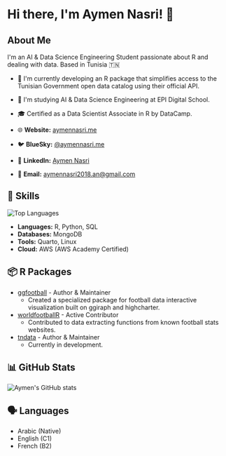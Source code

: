 # Hi there, I'm Aymen Nasri! 👋

## About Me

I'm an AI & Data Science Engineering Student passionate about R and dealing with data. Based in Tunisia 🇹🇳
- 🔭 I'm currently developing an R package that simplifies access to the Tunisian Government open data catalog using their official API.
- 🌱 I'm studying AI & Data Science Engineering at EPI Digital School.
- 🎓 Certified as a Data Scientist Associate in R by DataCamp.

- 🌐 **Website:** [aymennasri.me](https://aymennasri.me)
- 🐦 **BlueSky:** [@aymennasri.me](https://bsky.app/profile/aymennasri.me)
- 💼 **LinkedIn:** [Aymen Nasri](https://linkedin.com/in/aymennasri)
- 📧 **Email:** [aymennasri2018.an@gmail.com](mailto:aymennasri2018.an@gmail.com)

## 🚀 Skills
![Top Languages](https://github-readme-stats.vercel.app/api/top-langs/?username=aymennasri&layout=compact&theme=dark)
- **Languages:** R, Python, SQL
- **Databases:** MongoDB
- **Tools:** Quarto, Linux
- **Cloud:** AWS (AWS Academy Certified)

## 📦 R Packages
- [ggfootball](https://github.com/aymennasri/ggfootball) - Author & Maintainer
  - Created a specialized package for football data interactive visualization built on ggiraph and highcharter.
- [worldfootballR](https://github.com/JaseZiv/worldfootballR) - Active Contributor
  - Contributed to data extracting functions from known football stats websites.
- [tndata](https://github.com/aymennasri/tndata) - Author & Maintainer
  - Currently in development.

## 📊 GitHub Stats
![Aymen's GitHub stats](https://github-readme-stats.vercel.app/api?username=aymennasri&show_icons=true&theme=radical)

## 🗣️ Languages
- Arabic (Native)
- English (C1)
- French (B2)
